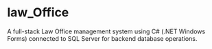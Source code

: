 # law_Office
A full-stack Law Office management system using C# (.NET Windows Forms) connected to SQL Server for backend database operations.
